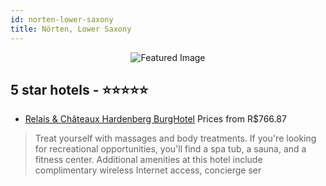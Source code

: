 ```yaml
---
id: norten-lower-saxony
title: Nörten, Lower Saxony
---
```


<center><img src="https://i.travelapi.com/hotels/1000000/490000/487200/487133/74f6d075_z.jpg" alt="Featured Image" /></center>


##  5 star hotels - ⭐️⭐️⭐️⭐️⭐️

-    [Relais & Châteaux Hardenberg BurgHotel](https://us.hurb.com/hotels/norten/relais-chateaux-hardenberg-burghotel-JNP-JP348844?cmp=18055) Prices from R$766.87
   > Treat yourself with massages and body treatments. If you're looking for recreational opportunities, you'll find a spa tub, a sauna, and a fitness center. Additional amenities at this hotel include complimentary wireless Internet access, concierge ser
